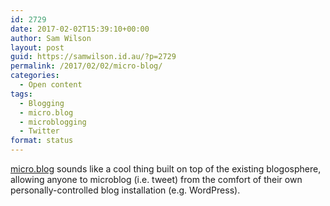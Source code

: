 ```yaml
---
id: 2729
date: 2017-02-02T15:39:10+00:00
author: Sam Wilson
layout: post
guid: https://samwilson.id.au/?p=2729
permalink: /2017/02/02/micro-blog/
categories:
  - Open content
tags:
  - Blogging
  - micro.blog
  - microblogging
  - Twitter
format: status
---
```

[micro.blog](http://micro.blog/) sounds like a cool thing built on top of the existing blogosphere, allowing anyone to microblog (i.e. tweet) from the comfort of their own personally-controlled blog installation (e.g. WordPress).